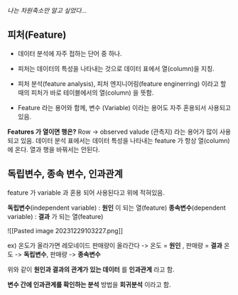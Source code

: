 _나는 차원축소만 알고 싶었다..._

## 피처(Feature)

* 데이터 분석에 자주 접하는 단어 중 하나.

* 피처는 데이터의 특성을 나타내는 것으로 데이터 표에서 열(column)을 지칭.

* 피처 분석(feature analysis), 피처 엔지니어링(feature enginerring) 이라고 할 때의
피처가 바로 테이블에서의 열(column) 을 뜻함.

* Feature 라는 용어와 함께, 변수 (Variable) 이라는 용어도 자주 혼용되서 사용되고 있음.

**Features 가 열이면 행은?**
	Row -> observed valude (관측지) 라는 용어가 많이 사용되고 있음.
	데이터 분석 표에서는 데이터 특성을 나타내는 feature 가 항상 열(column) 에 온다.
	열과 행을 바꿔서는 안된다.

## 독립변수, 종속 변수, 인과관계
feature 가 variable 과 혼용 되어 사용된다고 위에 적혀있음.

**독립변수**(independent variable) : **원인** 이 되는 열(feature)
**종속변수**(dependent variable) : **결과** 가 되는 열(feature)

![[Pasted image 20231229103227.png]]

ex) 온도가 올라가면 레모네이드 판매량이 올라간다 -> 온도 = **원인** , 판매량 = **결과**
온도 -> **독립변수**, 판매량 -> **종속변수**

위와 같이 **원인과 결과의 관계가 있는 데이터** 를 **인과관계** 라고 함.

**변수 간에 인과관계를 확인하는 분석** 방법을 **회귀분석** 이라고 함.
